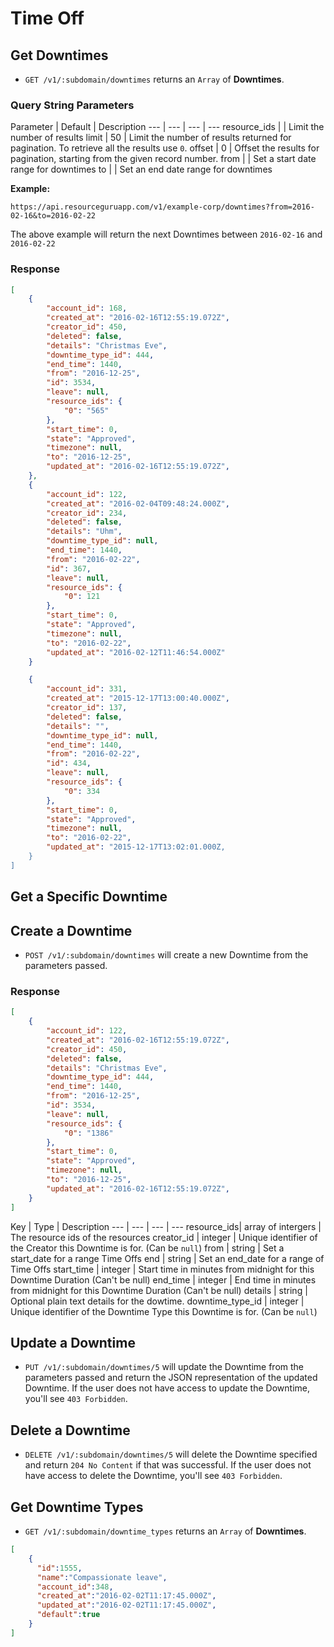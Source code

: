 # Time Off

## Get Downtimes

* `GET /v1/:subdomain/downtimes` returns an `Array` of **Downtimes**.

### Query String Parameters

Parameter | Default | Description
--- | --- | --- | ---
resource_ids | | Limit the number of results 
limit | 50 | Limit the number of results returned for pagination. To retrieve all the results use `0`.
offset | 0 | Offset the results for pagination, starting from the given record number.
from | | Set a start date range for downtimes
to | | Set an end date range for downtimes

**Example:**

```
https://api.resourceguruapp.com/v1/example-corp/downtimes?from=2016-02-16&to=2016-02-22
```
The above example will return the next Downtimes between `2016-02-16` and `2016-02-22`

### Response

```json
[
	{
		"account_id": 168,
		"created_at": "2016-02-16T12:55:19.072Z",
		"creator_id": 450,
		"deleted": false,
		"details": "Christmas Eve",
		"downtime_type_id": 444,
		"end_time": 1440,
		"from": "2016-12-25",
		"id": 3534,
		"leave": null,
		"resource_ids": {
			"0": "565"
		},
		"start_time": 0,
		"state": "Approved",
		"timezone": null,
		"to": "2016-12-25",
		"updated_at": "2016-02-16T12:55:19.072Z",
	},
	{
		"account_id": 122,		
		"created_at": "2016-02-04T09:48:24.000Z",
		"creator_id": 234,		
		"deleted": false,		
		"details": "Uhm",		
		"downtime_type_id": null,		
		"end_time": 1440,		
		"from": "2016-02-22",		
		"id": 367,		
		"leave": null,		
		"resource_ids": {
			"0": 121
		},
		"start_time": 0,		
		"state": "Approved",		
		"timezone": null,	
		"to": "2016-02-22",	
		"updated_at": "2016-02-12T11:46:54.000Z"
	}

	{
		"account_id": 331,		
		"created_at": "2015-12-17T13:00:40.000Z",		
		"creator_id": 137,		
		"deleted": false,		
		"details": "",		
		"downtime_type_id": null,		
		"end_time": 1440,		
		"from": "2016-02-22",		
		"id": 434,		
		"leave": null,		
		"resource_ids": {
			"0": 334
		},
		"start_time": 0,		
		"state": "Approved",		
		"timezone": null,	
		"to": "2016-02-22",	
		"updated_at": "2015-12-17T13:02:01.000Z,	
	}
]
```
## Get a Specific Downtime


## Create a Downtime

* `POST /v1/:subdomain/downtimes` will create a new Downtime from the parameters passed.

### Response

```json
[
	{
		"account_id": 122,
		"created_at": "2016-02-16T12:55:19.072Z",
		"creator_id": 450,
		"deleted": false,
		"details": "Christmas Eve",
		"downtime_type_id": 444,
		"end_time": 1440,
		"from": "2016-12-25",
		"id": 3534,
		"leave": null,
		"resource_ids": {
			"0": "1386"
		},
		"start_time": 0,
		"state": "Approved",
		"timezone": null,
		"to": "2016-12-25",
		"updated_at": "2016-02-16T12:55:19.072Z",
	}
]

```
Key | Type | Description
--- | --- | --- | ---
resource_ids| array of intergers | The resource ids of the resources
creator_id | integer | Unique identifier of the Creator this Downtime is for. (Can be `null`)
from | string | Set a start_date for a range Time Offs
end | string | Set an end_date for a range of Time Offs
start_time | integer | Start time in minutes from midnight for this Downtime Duration (Can't be null)
end_time | integer | End time in minutes from midnight for this Downtime Duration (Can't be null)
details | string | Optional plain text details for the dowtime.
downtime_type_id | integer | Unique identifier of the Downtime Type this Downtime is for. (Can be `null`)


## Update a Downtime
* `PUT /v1/:subdomain/downtimes/5` will update the Downtime from the parameters passed and return
the JSON representation of the updated Downtime. If the user does not have access to update
the Downtime, you'll see `403 Forbidden`.


## Delete a Downtime

* `DELETE /v1/:subdomain/downtimes/5` will delete the Downtime specified and return `204 No Content`
if that was successful. If the user does not have access to delete the Downtime, you'll see `403 Forbidden`.


## Get Downtime Types

* `GET /v1/:subdomain/downtime_types` returns an `Array` of **Downtimes**.

```json
[
	{
	  "id":1555,
	  "name":"Compassionate leave",
	  "account_id":348,
	  "created_at":"2016-02-02T11:17:45.000Z",
	  "updated_at":"2016-02-02T11:17:45.000Z",
	  "default":true
	}
]


